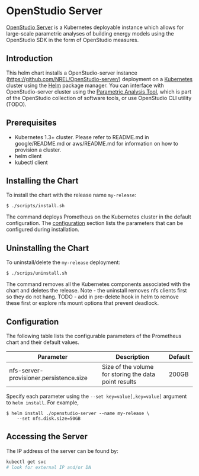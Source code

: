 # OpenStudio Server

[OpenStudio Server](https://github.com/NREL/OpenStudio-server) is a Kubernetes deployable instance which allows for large-scale parametric analyses of building energy models using the OpenStudio SDK in the form of OpenStudio measures.

## Introduction

This helm chart installs a OpenStudio-server instance (https://github.com/NREL/OpenStudio-server/) deployment on a [Kubernetes](http://kubernetes.io) cluster using the [Helm](https://helm.sh) package manager. 
You can interface with OpenStudio-server cluster using the [Parametric Analysis Tool](https://github.com/NREL/OpenStudio-PAT), which is part of the OpenStudio collection of software tools, or use OpenStudio CLI utility (TODO).

## Prerequisites

- Kubernetes 1.3+ cluster.  Please refer to README.md in google/README.md or aws/README.md for information on how to provision a cluster. 
- helm client
- kubectl client

## Installing the Chart

To install the chart with the release name `my-release`:

```console
$ ./scripts/install.sh
```

The command deploys Prometheus on the Kubernetes cluster in the default configuration. The [configuration](#configuration) section lists the parameters that can be configured during installation.


## Uninstalling the Chart

To uninstall/delete the `my-release` deployment:

```console
$ ./scrips/uninstall.sh
```

The command removes all the Kubernetes components associated with the chart and deletes the release.
Note - the uninstall removes nfs clients first so they do not hang.  TODO - add in pre-delete hook in helm to remove these first or explore nfs mount options that prevent deadlock. 

## Configuration

The following table lists the configurable parameters of the Prometheus chart and their default values.

Parameter | Description | Default
--------- | ----------- | -------
nfs-server-provisioner.persistence.size | Size of the volume for storing the data point results | 200GB |


Specify each parameter using the `--set key=value[,key=value]` argument to `helm install`. For example,

```console
$ helm install ./openstudio-server --name my-release \
    --set nfs.disk.size=50GB
```

## Accessing the Server

The IP address of the server can be found by:

```bash
kubectl get svc
# look for external IP and/or DN

```



